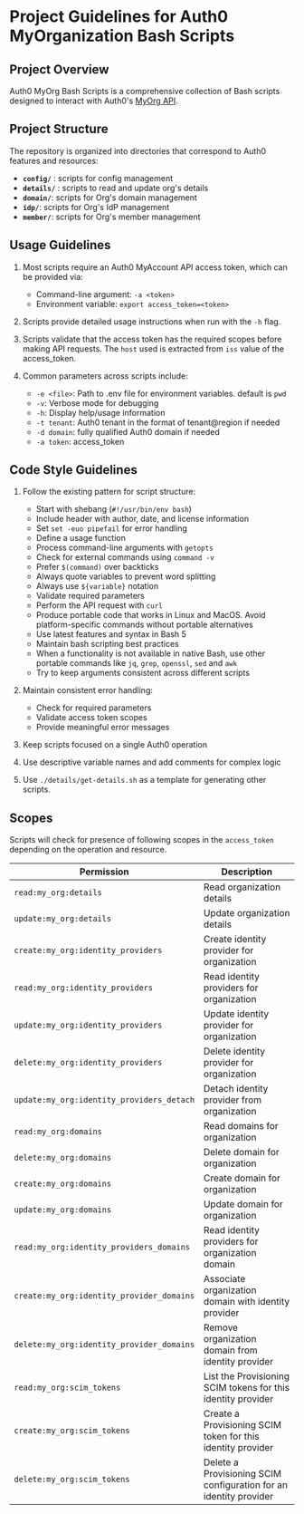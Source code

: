 # Project Guidelines for Auth0 MyOrganization Bash Scripts

## Project Overview

Auth0 MyOrg Bash Scripts is a comprehensive collection of Bash scripts designed to interact with
Auth0's [MyOrg API](https://docs-dev.mintlify.app/api-reference/config/get-configuration).

## Project Structure

The repository is organized into directories that correspond to Auth0 features and resources:

- **`config/`** : scripts for config management
- **`details/`** : scripts to read and update org's details
- **`domain/`**: scripts for Org's domain management
- **`idp/`**: scripts for Org's IdP management
- **`member/`**: scripts for Org's member management

## Usage Guidelines

1. Most scripts require an Auth0 MyAccount API access token, which can be provided via:
    - Command-line argument: `-a <token>`
    - Environment variable: `export access_token=<token>`

2. Scripts provide detailed usage instructions when run with the `-h` flag.

3. Scripts validate that the access token has the required scopes before making API requests. The `host` used is
   extracted from `iss` value of the access_token.

4. Common parameters across scripts include:
    - `-e <file>`: Path to .env file for environment variables. default is `pwd`
    - `-v`: Verbose mode for debugging
    - `-h`: Display help/usage information
    - `-t tenant`: Auth0 tenant in the format of tenant@region if needed
    - `-d domain`: fully qualified Auth0 domain if needed
    - `-a token`: access_token

## Code Style Guidelines

1. Follow the existing pattern for script structure:
    - Start with shebang (`#!/usr/bin/env bash`)
    - Include header with author, date, and license information
    - Set `set -euo pipefail` for error handling
    - Define a usage function
    - Process command-line arguments with `getopts`
    - Check for external commands using `command -v`
    - Prefer `$(command)` over backticks
    - Always quote variables to prevent word splitting
    - Always use `${variable}` notation
    - Validate required parameters
    - Perform the API request with `curl`
    - Produce portable code that works in Linux and MacOS. Avoid platform-specific commands without portable
      alternatives
    - Use latest features and syntax in Bash 5
    - Maintain bash scripting best practices
    - When a functionality is not available in native Bash, use other portable commands like `jq`, `grep`, `openssl`,
      `sed` and `awk`
    - Try to keep arguments consistent across different scripts

2. Maintain consistent error handling:
    - Check for required parameters
    - Validate access token scopes
    - Provide meaningful error messages

3. Keep scripts focused on a single Auth0 operation

4. Use descriptive variable names and add comments for complex logic

5. Use `./details/get-details.sh` as a template for generating other scripts.

## Scopes
Scripts will check for presence of following scopes in the `access_token` depending on the operation and resource.

| Permission                                | 	Description                                                       |
|-------------------------------------------|--------------------------------------------------------------------|
| `read:my_org:details`                     | 	Read organization details                                         |
| `update:my_org:details`                   | 	Update organization details                                       |
| `create:my_org:identity_providers`        | 	Create identity provider for organization                         |
| `read:my_org:identity_providers`          | 	Read identity providers for organization                          |
| `update:my_org:identity_providers`        | 	Update identity provider for organization                         |
| `delete:my_org:identity_providers`        | 	Delete identity provider for organization                         |
| `update:my_org:identity_providers_detach` | 	Detach identity provider from organization                        |
| `read:my_org:domains`                     | 	Read domains for organization                                     |
| `delete:my_org:domains`                   | 	Delete domain for organization                                    |
| `create:my_org:domains`                   | 	Create domain for organization                                    |
| `update:my_org:domains`                   | 	Update domain for organization                                    |
| `read:my_org:identity_providers_domains`  | 	Read identity providers for organization domain                   |
| `create:my_org:identity_provider_domains` | 	Associate organization domain with identity provider              |
| `delete:my_org:identity_provider_domains` | 	Remove organization domain from identity provider                 |
| `read:my_org:scim_tokens`                 | 	List the Provisioning SCIM tokens for this identity provider      |
| `create:my_org:scim_tokens`               | 	Create a Provisioning SCIM token for this identity provider       |
| `delete:my_org:scim_tokens`               | 	Delete a Provisioning SCIM configuration for an identity provider |